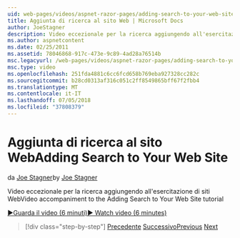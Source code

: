 ```yaml
---
uid: web-pages/videos/aspnet-razor-pages/adding-search-to-your-web-site
title: Aggiunta di ricerca al sito Web | Microsoft Docs
author: JoeStagner
description: Video eccezionale per la ricerca aggiungendo all'esercitazione di siti Web
ms.author: aspnetcontent
ms.date: 02/25/2011
ms.assetid: 78046868-917c-473e-9c89-4ad28a76514b
msc.legacyurl: /web-pages/videos/aspnet-razor-pages/adding-search-to-your-web-site
msc.type: video
ms.openlocfilehash: 251fda4881c6cc6fcd658b769eba927328cc282c
ms.sourcegitcommit: b28cd0313af316c051c2ff8549865bff67f2fbb4
ms.translationtype: MT
ms.contentlocale: it-IT
ms.lasthandoff: 07/05/2018
ms.locfileid: "37808379"
---
```

<a name="adding-search-to-your-web-site"></a><span data-ttu-id="f2c94-103">Aggiunta di ricerca al sito Web</span><span class="sxs-lookup"><span data-stu-id="f2c94-103">Adding Search to Your Web Site</span></span>
====================
<span data-ttu-id="f2c94-104">da [Joe Stagner](https://github.com/JoeStagner)</span><span class="sxs-lookup"><span data-stu-id="f2c94-104">by [Joe Stagner](https://github.com/JoeStagner)</span></span>

<span data-ttu-id="f2c94-105">Video eccezionale per la ricerca aggiungendo all'esercitazione di siti Web</span><span class="sxs-lookup"><span data-stu-id="f2c94-105">Video accompaniment to the Adding Search to Your Web Site tutorial</span></span>

[<span data-ttu-id="f2c94-106">&#9654;Guarda il video (6 minuti)</span><span class="sxs-lookup"><span data-stu-id="f2c94-106">&#9654; Watch video (6 minutes)</span></span>](https://channel9.msdn.com/Blogs/ASP-NET-Site-Videos/adding-search-to-your-web-site)

> [!div class="step-by-step"]
> <span data-ttu-id="f2c94-107">[Precedente](adding-email-to-your-web-site.md)
> [Successivo](adding-social-networking-to-your-website.md)</span><span class="sxs-lookup"><span data-stu-id="f2c94-107">[Previous](adding-email-to-your-web-site.md)
[Next](adding-social-networking-to-your-website.md)</span></span>
